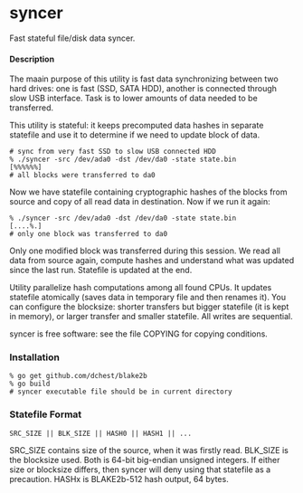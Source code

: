 syncer
======

Fast stateful file/disk data syncer.

#### Description

The maain purpose of this utility is fast data synchronizing between two
hard drives: one is fast (SSD, SATA HDD), another is connected through
slow USB interface. Task is to lower amounts of data needed to be
transferred.

This utility is stateful: it keeps precomputed data hashes in separate
statefile and use it to determine if we need to update block of data.

```
# sync from very fast SSD to slow USB connected HDD
% ./syncer -src /dev/ada0 -dst /dev/da0 -state state.bin
[%%%%%%]
# all blocks were transferred to da0
```

Now we have statefile containing cryptographic hashes of the blocks from
source and copy of all read data in destination. Now if we run it again:

```
% ./syncer -src /dev/ada0 -dst /dev/da0 -state state.bin
[....%.]
# only one block was transferred to da0
```

Only one modified block was transferred during this session. We read all
data from source again, compute hashes and understand what was updated
since the last run. Statefile is updated at the end.

Utility parallelize hash computations among all found CPUs. It updates
statefile atomically (saves data in temporary file and then renames it).
You can configure the blocksize: shorter transfers but bigger statefile
(it is kept in memory), or larger transfer and smaller statefile. All
writes are sequential.

syncer is free software: see the file COPYING for copying conditions.

### Installation

```
% go get github.com/dchest/blake2b
% go build
# syncer executable file should be in current directory
```

### Statefile Format

`SRC_SIZE || BLK_SIZE || HASH0 || HASH1 || ...`

SRC_SIZE contains size of the source, when it was firstly read. BLK_SIZE
is the blocksize used. Both is 64-bit big-endian unsigned integers. If
either size or blocksize differs, then syncer will deny using that
statefile as a precaution. HASHx is BLAKE2b-512 hash output, 64 bytes.
